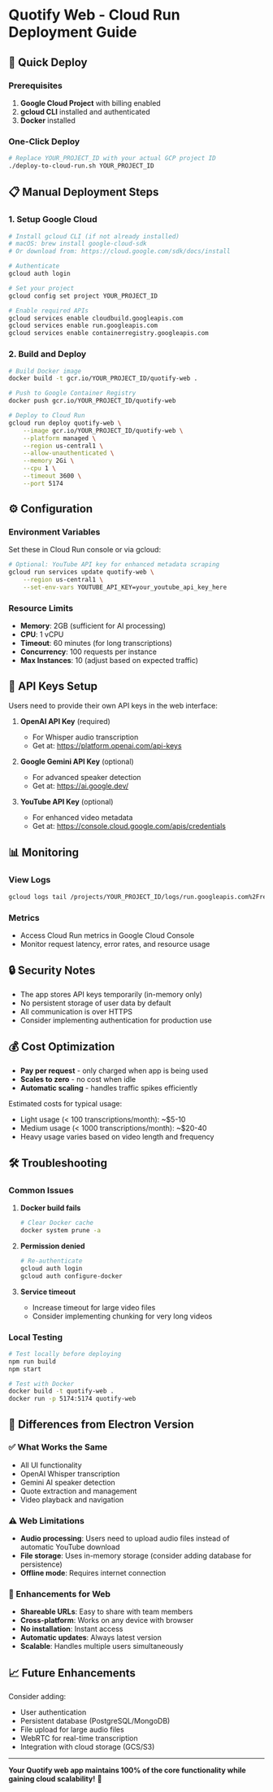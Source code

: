 # Quotify Web - Cloud Run Deployment Guide

## 🚀 Quick Deploy

### Prerequisites
1. **Google Cloud Project** with billing enabled
2. **gcloud CLI** installed and authenticated
3. **Docker** installed

### One-Click Deploy
```bash
# Replace YOUR_PROJECT_ID with your actual GCP project ID
./deploy-to-cloud-run.sh YOUR_PROJECT_ID
```

## 📋 Manual Deployment Steps

### 1. Setup Google Cloud
```bash
# Install gcloud CLI (if not already installed)
# macOS: brew install google-cloud-sdk
# Or download from: https://cloud.google.com/sdk/docs/install

# Authenticate
gcloud auth login

# Set your project
gcloud config set project YOUR_PROJECT_ID

# Enable required APIs
gcloud services enable cloudbuild.googleapis.com
gcloud services enable run.googleapis.com
gcloud services enable containerregistry.googleapis.com
```

### 2. Build and Deploy
```bash
# Build Docker image
docker build -t gcr.io/YOUR_PROJECT_ID/quotify-web .

# Push to Google Container Registry
docker push gcr.io/YOUR_PROJECT_ID/quotify-web

# Deploy to Cloud Run
gcloud run deploy quotify-web \
    --image gcr.io/YOUR_PROJECT_ID/quotify-web \
    --platform managed \
    --region us-central1 \
    --allow-unauthenticated \
    --memory 2Gi \
    --cpu 1 \
    --timeout 3600 \
    --port 5174
```

## ⚙️ Configuration

### Environment Variables
Set these in Cloud Run console or via gcloud:

```bash
# Optional: YouTube API key for enhanced metadata scraping
gcloud run services update quotify-web \
    --region us-central1 \
    --set-env-vars YOUTUBE_API_KEY=your_youtube_api_key_here
```

### Resource Limits
- **Memory**: 2GB (sufficient for AI processing)
- **CPU**: 1 vCPU 
- **Timeout**: 60 minutes (for long transcriptions)
- **Concurrency**: 100 requests per instance
- **Max Instances**: 10 (adjust based on expected traffic)

## 🔑 API Keys Setup

Users need to provide their own API keys in the web interface:

1. **OpenAI API Key** (required)
   - For Whisper audio transcription
   - Get at: https://platform.openai.com/api-keys

2. **Google Gemini API Key** (optional)
   - For advanced speaker detection
   - Get at: https://ai.google.dev/

3. **YouTube API Key** (optional)
   - For enhanced video metadata
   - Get at: https://console.cloud.google.com/apis/credentials

## 📊 Monitoring

### View Logs
```bash
gcloud logs tail /projects/YOUR_PROJECT_ID/logs/run.googleapis.com%2Frequests
```

### Metrics
- Access Cloud Run metrics in Google Cloud Console
- Monitor request latency, error rates, and resource usage

## 🔒 Security Notes

- The app stores API keys temporarily (in-memory only)
- No persistent storage of user data by default
- All communication is over HTTPS
- Consider implementing authentication for production use

## 💰 Cost Optimization

- **Pay per request** - only charged when app is being used
- **Scales to zero** - no cost when idle
- **Automatic scaling** - handles traffic spikes efficiently

Estimated costs for typical usage:
- Light usage (< 100 transcriptions/month): ~$5-10
- Medium usage (< 1000 transcriptions/month): ~$20-40
- Heavy usage varies based on video length and frequency

## 🛠️ Troubleshooting

### Common Issues

1. **Docker build fails**
   ```bash
   # Clear Docker cache
   docker system prune -a
   ```

2. **Permission denied**
   ```bash
   # Re-authenticate
   gcloud auth login
   gcloud auth configure-docker
   ```

3. **Service timeout**
   - Increase timeout for large video files
   - Consider implementing chunking for very long videos

### Local Testing
```bash
# Test locally before deploying
npm run build
npm start

# Test with Docker
docker build -t quotify-web .
docker run -p 5174:5174 quotify-web
```

## 🎯 Differences from Electron Version

### ✅ What Works the Same
- All UI functionality
- OpenAI Whisper transcription  
- Gemini AI speaker detection
- Quote extraction and management
- Video playback and navigation

### ⚠️ Web Limitations
- **Audio processing**: Users need to upload audio files instead of automatic YouTube download
- **File storage**: Uses in-memory storage (consider adding database for persistence)
- **Offline mode**: Requires internet connection

### 🔧 Enhancements for Web
- **Shareable URLs**: Easy to share with team members
- **Cross-platform**: Works on any device with browser
- **No installation**: Instant access
- **Automatic updates**: Always latest version
- **Scalable**: Handles multiple users simultaneously

## 📈 Future Enhancements

Consider adding:
- User authentication
- Persistent database (PostgreSQL/MongoDB)
- File upload for large audio files
- WebRTC for real-time transcription
- Integration with cloud storage (GCS/S3)

---

**Your Quotify web app maintains 100% of the core functionality while gaining cloud scalability!** 🚀